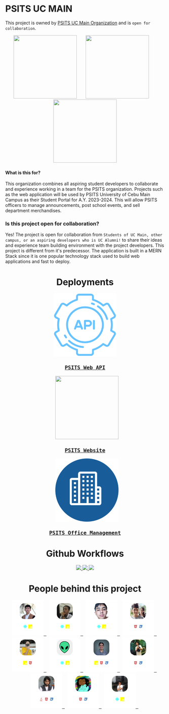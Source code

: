 # PSITS UC MAIN
This project is owned by [PSITS UC Main Organization](https://www.facebook.com/PSITS.UCmain) and is `open for collaboration`.


<p align="center">
    <img width="200" height="200" src="https://github.com/jaymar921/PSITSWebApp/blob/master/PSITSweb/static/images/uc.png">
    &nbsp;&nbsp;&nbsp;&nbsp;&nbsp;
    <img width="200" height="200" src="https://github.com/jaymar921/PSITSWebApp/blob/master/PSITSweb/static/images/CCS_LOGO.png">
    &nbsp;&nbsp;&nbsp;&nbsp;&nbsp;
    <img width="200" height="200" src="https://github.com/jaymar921/PSITSWebApp/blob/master/PSITSweb/static/images/PSITS_LOGO.png">
</p>

#### What is this for?
This organization combines all aspiring student developers to collaborate and experience working in a team for the PSITS organization. Projects such as the web application will be used by PSITS University of Cebu Main Campus as their Student Portal for A.Y. 2023-2024. This will allow PSITS officers to manage announcements, post school events, and sell department merchandises.

### Is this project open for collaboration?
Yes! The project is open for collaboration from `Students of UC Main, other campus, or an aspiring developers who is UC Alumni!` to share their ideas and experience team building environment with the project developers. This project is different from it's predecessor. The application is built in a MERN Stack since it is one popular technology stack used to build web applications and fast to deploy.

<!--
<div align="center">
    <img src="https://visitcount.itsvg.in/api?id=PSITS-UC-MAIN&label=Page%20Views&color=1&icon=6&pretty=true)](https://visitcount.itsvg.in"/>
</div>
-->

<div align="center">
    <h1>Deployments</h1>
</div>

<div align="center">
  <kbd>
      <a href="https://psits-web-api.vercel.app/" target="_blank">
          <img width="200" height="200" src="https://github.com/PSITS-UC-MAIN/.github/blob/main/profile/_img_api.png">
          <h3 align="center">PSITS Web API</h3>
      </a>
  </kbd>
    &nbsp;&nbsp;
  <kbd>
       <a href="https://psits-web.vercel.app/" target="_blank">
            <img width="200" height="200" src="https://github.com/jaymar921/PSITSWebApp/blob/master/PSITSweb/static/images/PSITS_LOGO.png">
            <h3 align="center">PSITS Website</h3>
       </a>
  </kbd>
    &nbsp;&nbsp;
  <kbd>
      <a href="https://psits-web-officemanagement.vercel.app/login" target="_blank">
          <img width="200" height="200" src="https://github.com/PSITS-UC-MAIN/.github/blob/main/profile/_img_office.png">
          <h3 align="center">PSITS Office Management</h3>
       </a>
  </kbd>
</div>

<div align="center">
    <h1>Github Workflows</h1>
</div>

<div align="center">
    <a href="https://github.com/PSITS-UC-MAIN/PSITS-WEB/actions/workflows/BackendAPICI.yml" target="_blank">
        <img src="https://github.com/PSITS-UC-MAIN/PSITS-WEB/actions/workflows/BackendAPICI.yml/badge.svg">
    </a>
    <a href="https://github.com/PSITS-UC-MAIN/PSITS-WEB/actions/workflows/FrontEndCI.yml" target="_blank">
        <img src="https://github.com/PSITS-UC-MAIN/PSITS-WEB/actions/workflows/FrontEndCI.yml/badge.svg">
    </a>
    <a href="https://github.com/PSITS-UC-MAIN/PSITS-WEB/actions/workflows/OfficeManagementCI.yml" target="_blank">
        <img src="https://github.com/PSITS-UC-MAIN/PSITS-WEB/actions/workflows/OfficeManagementCI.yml/badge.svg">
    </a>
</div>


<div align="center">
    <h1>People behind this project</h1>
</div>

<div align="center">
  <kbd>
      <a href="https://github.com/jaymar921" target="_blank">
          <img width="100" height="112" src="https://github.com/PSITS-UC-MAIN/.github/blob/main/profile/collaborators/jaymar921.png?raw=true">
      </a>
  </kbd>
  &nbsp;
  <kbd>
      <a href="https://github.com/Keeeyaan" target="_blank">
          <img width="100" height="112" src="https://github.com/PSITS-UC-MAIN/.github/blob/main/profile/collaborators/keeyan.png?raw=true">
      </a>
  </kbd>
  &nbsp;
  <kbd>
      <a href="https://github.com/gochuicod" target="_blank">
          <img width="100" height="112" src="https://github.com/PSITS-UC-MAIN/.github/blob/main/profile/collaborators/gochuicod.png?raw=true">
      </a>
  </kbd>
  &nbsp;
  <kbd>
      <a href="https://github.com/mikapikachu921" target="_blank">
          <img width="100" height="112" src="https://github.com/PSITS-UC-MAIN/.github/blob/main/profile/collaborators/mikapikachi921.png?raw=true">
      </a>
  </kbd>
  &nbsp;
  <kbd>
      <a href="https://github.com/Javabutdif" target="_blank">
          <img width="100" height="112" src="https://github.com/PSITS-UC-MAIN/.github/blob/main/profile/collaborators/Javabutdif.png?raw=true">
      </a>
  </kbd>
  &nbsp;
  <kbd>
      <a href="https://github.com/criticalzero123" target="_blank">
          <img width="100" height="112" src="https://github.com/PSITS-UC-MAIN/.github/blob/main/profile/collaborators/criticalzero123.png?raw=true">
      </a>
  </kbd>
  &nbsp;
  <kbd>
      <a href="https://github.com/natnat1432" target="_blank">
          <img width="100" height="112" src="https://github.com/PSITS-UC-MAIN/.github/blob/main/profile/collaborators/natnat123.png?raw=true">
      </a>
  </kbd>
  &nbsp;
  <kbd>
      <a href="https://github.com/Death84256" target="_blank">
          <img width="100" height="112" src="https://github.com/PSITS-UC-MAIN/.github/blob/main/profile/collaborators/death84256.png?raw=true">
      </a>
  </kbd>
  &nbsp;
  <kbd>
      <a href="https://github.com/TheOriginalReben" target="_blank">
          <img width="100" height="112" src="https://github.com/PSITS-UC-MAIN/.github/blob/main/profile/collaborators/TheOriginalReben.png?raw=true">
      </a>
  </kbd>
  &nbsp;
  <kbd>
      <a href="https://github.com/takiii20" target="_blank">
          <img width="100" height="112" src="https://github.com/PSITS-UC-MAIN/.github/blob/main/profile/collaborators/takiii20.png?raw=true">
      </a>
  </kbd>
  &nbsp;
  <kbd>
      <a href="https://github.com/ha-rold1999" target="_blank">
          <img width="100" height="112" src="https://github.com/PSITS-UC-MAIN/.github/blob/main/profile/collaborators/ha-rold1999.png?raw=true">
      </a>
  </kbd>
  &nbsp;
</div>

